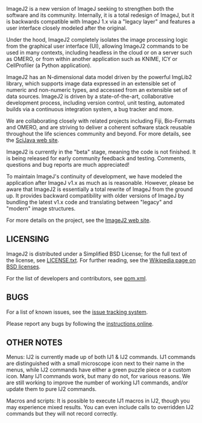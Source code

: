 ImageJ2 is a new version of ImageJ seeking to strengthen both the software and
its community. Internally, it is a total redesign of ImageJ, but it is
backwards compatible with ImageJ 1.x via a "legacy layer" and features a user
interface closely modeled after the original.

Under the hood, ImageJ2 completely isolates the image processing logic from the
graphical user interface (UI), allowing ImageJ2 commands to be used in many
contexts, including headless in the cloud or on a server such as OMERO, or from
within another application such as KNIME, ICY or CellProfiler (a Python
application).

ImageJ2 has an N-dimensional data model driven by the powerful ImgLib2 library,
which supports image data expressed in an extensible set of numeric and
non-numeric types, and accessed from an extensible set of data sources. ImageJ2
is driven by a state-of-the-art, collaborative development process, including
version control, unit testing, automated builds via a continuous integration
system, a bug tracker and more.

We are collaborating closely with related projects including Fiji, Bio-Formats
and OMERO, and are striving to deliver a coherent software stack reusable
throughout the life sciences community and beyond. For more details, see the
[SciJava web site](http://scijava.org/).

ImageJ2 is currently in the "beta" stage, meaning the code is not finished. It
is being released for early community feedback and testing. Comments, questions
and bug reports are much appreciated!

To maintain ImageJ's continuity of development, we have modeled the application
after ImageJ v1.x as much as is reasonable. However, please be aware that
ImageJ2 is essentially a total rewrite of ImageJ from the ground up. It
provides backward compatibility with older versions of ImageJ by bundling the
latest v1.x code and translating between "legacy" and "modern" image
structures.

For more details on the project, see the
[ImageJ2 web site](http://developer.imagej.net/).


LICENSING
---------

ImageJ2 is distributed under a Simplified BSD License; for the full text of the
license, see
[LICENSE.txt](https://github.com/imagej/imagej/blob/master/LICENSE.txt).
For further reading, see the
[Wikipedia page on BSD licenses](http://en.wikipedia.org/wiki/BSD_licenses).

For the list of developers and contributors, see
[pom.xml](https://github.com/imagej/imagej/blob/master/pom.xml).


BUGS
----

For a list of known issues, see the
[issue tracking system](http://trac.imagej.net/report/1).

Please report any bugs by following the
[instructions online](http://developer.imagej.net/reporting-bugs).


OTHER NOTES
-----------

Menus: IJ2 is currently made up of both IJ1 & IJ2 commands. IJ1 commands are
distinguished with a small microscope icon next to their name in the menus,
while IJ2 commands have either a green puzzle piece or a custom icon. Many IJ1
  commands work, but many do not, for various reasons. We are still working to
  improve the number of working IJ1 commands, and/or update them to pure IJ2
  commands.

Macros and scripts: It is possible to execute IJ1 macros in IJ2, though you may
experience mixed results. You can even include calls to overridden IJ2 commands
but they will not record correctly.
